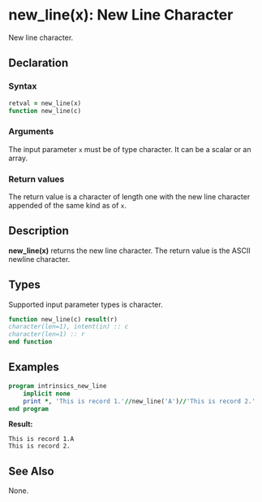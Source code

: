# new_line(x): New Line Character

New line character.

## Declaration

### Syntax

```fortran
retval = new_line(x)
function new_line(c)
```

### Arguments

The input parameter `x` must be of type character. It can be a scalar or an
array.

### Return values

The return value is a character of length one with the new line character
appended of the same kind as of `x`.

## Description

**new_line(x)** returns the new line character. The return value is the ASCII
newline character.

## Types

Supported input parameter types is character.

```fortran
function new_line(c) result(r)
character(len=1), intent(in) :: c
character(len=1) :: r
end function
```

## Examples

```fortran
program intrinsics_new_line
    implicit none
	print *, 'This is record 1.'//new_line('A')//'This is record 2.'
end program
```

**Result:**

```
This is record 1.A
This is record 2.
```

## See Also

None.
